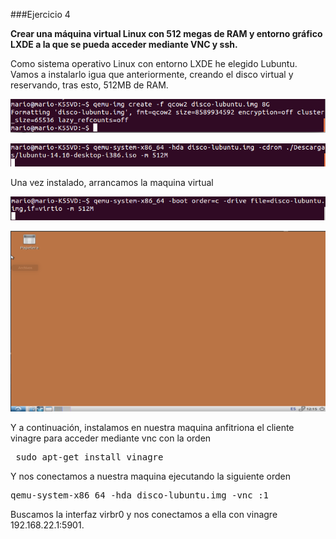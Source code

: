 ###Ejercicio 4

**Crear una máquina virtual Linux con 512 megas de RAM y entorno gráfico LXDE a la que se pueda acceder mediante VNC y ssh.**

Como sistema operativo Linux con entorno LXDE he elegido Lubuntu. Vamos a instalarlo igua que anteriormente, creando el disco virtual y reservando, tras esto, 512MB de RAM.

![](./img/4.1)

![](./img/4.2)

Una vez instalado, arrancamos la maquina virtual

![](./img/4.4)

![](./img/4.3)


Y a continuación, instalamos en nuestra maquina anfitriona el cliente vinagre para acceder mediante vnc con la orden

<pre> sudo apt-get install vinagre </pre>

Y nos conectamos a nuestra maquina ejecutando la siguiente orden

<pre>qemu-system-x86_64 -hda disco-lubuntu.img -vnc :1</pre>

Buscamos la interfaz virbr0 y nos conectamos a ella con vinagre 192.168.22.1:5901.

